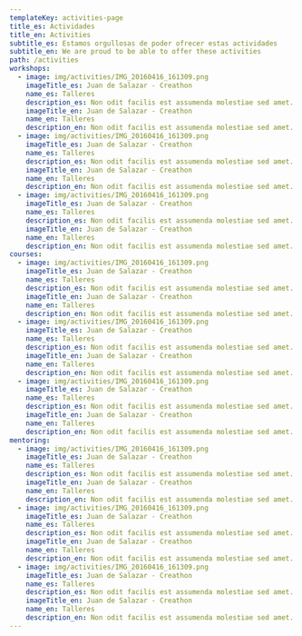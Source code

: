 ```yaml
---
templateKey: activities-page
title_es: Actividades
title_en: Activities
subtitle_es: Estamos orgullosas de poder ofrecer estas actividades
subtitle_en: We are proud to be able to offer these activities
path: /activities
workshops:
  - image: img/activities/IMG_20160416_161309.png
    imageTitle_es: Juan de Salazar - Creathon
    name_es: Talleres
    description_es: Non odit facilis est assumenda molestiae sed amet. Aperiam cumque consectetur dolor expedita quidem et sunt sunt. Sunt cupiditate explicabo ullam illo cum quia quis modi. Rerum sunt repellat doloribus adipisci odio est sint
    imageTitle_en: Juan de Salazar - Creathon
    name_en: Talleres
    description_en: Non odit facilis est assumenda molestiae sed amet. Aperiam cumque consectetur dolor expedita quidem et sunt sunt. Sunt cupiditate explicabo ullam illo cum quia quis modi. Rerum sunt repellat doloribus adipisci odio est sint
  - image: img/activities/IMG_20160416_161309.png
    imageTitle_es: Juan de Salazar - Creathon
    name_es: Talleres
    description_es: Non odit facilis est assumenda molestiae sed amet. Aperiam cumque consectetur dolor expedita quidem et sunt sunt. Sunt cupiditate explicabo ullam illo cum quia quis modi. Rerum sunt repellat doloribus adipisci odio est sint
    imageTitle_en: Juan de Salazar - Creathon
    name_en: Talleres
    description_en: Non odit facilis est assumenda molestiae sed amet. Aperiam cumque consectetur dolor expedita quidem et sunt sunt. Sunt cupiditate explicabo ullam illo cum quia quis modi. Rerum sunt repellat doloribus adipisci odio est sint
  - image: img/activities/IMG_20160416_161309.png
    imageTitle_es: Juan de Salazar - Creathon
    name_es: Talleres
    description_es: Non odit facilis est assumenda molestiae sed amet. Aperiam cumque consectetur dolor expedita quidem et sunt sunt. Sunt cupiditate explicabo ullam illo cum quia quis modi. Rerum sunt repellat doloribus adipisci odio est sint
    imageTitle_en: Juan de Salazar - Creathon
    name_en: Talleres
    description_en: Non odit facilis est assumenda molestiae sed amet. Aperiam cumque consectetur dolor expedita quidem et sunt sunt. Sunt cupiditate explicabo ullam illo cum quia quis modi. Rerum sunt repellat doloribus adipisci odio est sint
courses:
  - image: img/activities/IMG_20160416_161309.png
    imageTitle_es: Juan de Salazar - Creathon
    name_es: Talleres
    description_es: Non odit facilis est assumenda molestiae sed amet. Aperiam cumque consectetur dolor expedita quidem et sunt sunt. Sunt cupiditate explicabo ullam illo cum quia quis modi. Rerum sunt repellat doloribus adipisci odio est sint
    imageTitle_en: Juan de Salazar - Creathon
    name_en: Talleres
    description_en: Non odit facilis est assumenda molestiae sed amet. Aperiam cumque consectetur dolor expedita quidem et sunt sunt. Sunt cupiditate explicabo ullam illo cum quia quis modi. Rerum sunt repellat doloribus adipisci odio est sint
  - image: img/activities/IMG_20160416_161309.png
    imageTitle_es: Juan de Salazar - Creathon
    name_es: Talleres
    description_es: Non odit facilis est assumenda molestiae sed amet. Aperiam cumque consectetur dolor expedita quidem et sunt sunt. Sunt cupiditate explicabo ullam illo cum quia quis modi. Rerum sunt repellat doloribus adipisci odio est sint
    imageTitle_en: Juan de Salazar - Creathon
    name_en: Talleres
    description_en: Non odit facilis est assumenda molestiae sed amet. Aperiam cumque consectetur dolor expedita quidem et sunt sunt. Sunt cupiditate explicabo ullam illo cum quia quis modi. Rerum sunt repellat doloribus adipisci odio est sint
  - image: img/activities/IMG_20160416_161309.png
    imageTitle_es: Juan de Salazar - Creathon
    name_es: Talleres
    description_es: Non odit facilis est assumenda molestiae sed amet. Aperiam cumque consectetur dolor expedita quidem et sunt sunt. Sunt cupiditate explicabo ullam illo cum quia quis modi. Rerum sunt repellat doloribus adipisci odio est sint
    imageTitle_en: Juan de Salazar - Creathon
    name_en: Talleres
    description_en: Non odit facilis est assumenda molestiae sed amet. Aperiam cumque consectetur dolor expedita quidem et sunt sunt. Sunt cupiditate explicabo ullam illo cum quia quis modi. Rerum sunt repellat doloribus adipisci odio est sint
mentoring:
  - image: img/activities/IMG_20160416_161309.png
    imageTitle_es: Juan de Salazar - Creathon
    name_es: Talleres
    description_es: Non odit facilis est assumenda molestiae sed amet. Aperiam cumque consectetur dolor expedita quidem et sunt sunt. Sunt cupiditate explicabo ullam illo cum quia quis modi. Rerum sunt repellat doloribus adipisci odio est sint
    imageTitle_en: Juan de Salazar - Creathon
    name_en: Talleres
    description_en: Non odit facilis est assumenda molestiae sed amet. Aperiam cumque consectetur dolor expedita quidem et sunt sunt. Sunt cupiditate explicabo ullam illo cum quia quis modi. Rerum sunt repellat doloribus adipisci odio est sint
  - image: img/activities/IMG_20160416_161309.png
    imageTitle_es: Juan de Salazar - Creathon
    name_es: Talleres
    description_es: Non odit facilis est assumenda molestiae sed amet. Aperiam cumque consectetur dolor expedita quidem et sunt sunt. Sunt cupiditate explicabo ullam illo cum quia quis modi. Rerum sunt repellat doloribus adipisci odio est sint
    imageTitle_en: Juan de Salazar - Creathon
    name_en: Talleres
    description_en: Non odit facilis est assumenda molestiae sed amet. Aperiam cumque consectetur dolor expedita quidem et sunt sunt. Sunt cupiditate explicabo ullam illo cum quia quis modi. Rerum sunt repellat doloribus adipisci odio est sint
  - image: img/activities/IMG_20160416_161309.png
    imageTitle_es: Juan de Salazar - Creathon
    name_es: Talleres
    description_es: Non odit facilis est assumenda molestiae sed amet. Aperiam cumque consectetur dolor expedita quidem et sunt sunt. Sunt cupiditate explicabo ullam illo cum quia quis modi. Rerum sunt repellat doloribus adipisci odio est sint
    imageTitle_en: Juan de Salazar - Creathon
    name_en: Talleres
    description_en: Non odit facilis est assumenda molestiae sed amet. Aperiam cumque consectetur dolor expedita quidem et sunt sunt. Sunt cupiditate explicabo ullam illo cum quia quis modi. Rerum sunt repellat doloribus adipisci odio est sint
---
```

